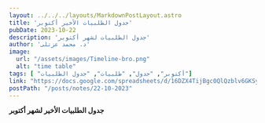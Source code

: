 ```yaml
---
layout: ../../../layouts/MarkdownPostLayout.astro
title: 'جدول الطلبيات الأخير أكتوبر'
pubDate: 2023-10-22
description: 'جدول الطلبيات لشهر أكتوبر'
author: 'د. محمد عزتلى'
image:
  url: "/assets/images/Timeline-bro.png"
  alt: "time table"
tags: [ "أكتوبر", "جدول", "طلبيات", "جدول الطلبيات"]
link: "https://docs.google.com/spreadsheets/d/16DZX4TijBgc0QlQzblv6GKSyd44BK_ph/edit?usp=sharing&ouid=118045078308367598703&rtpof=true&sd=true"
postPath: "/posts/notes/22-10-2023"
---
```


**جدول الطلبيات الأخير لشهر أكتوبر**